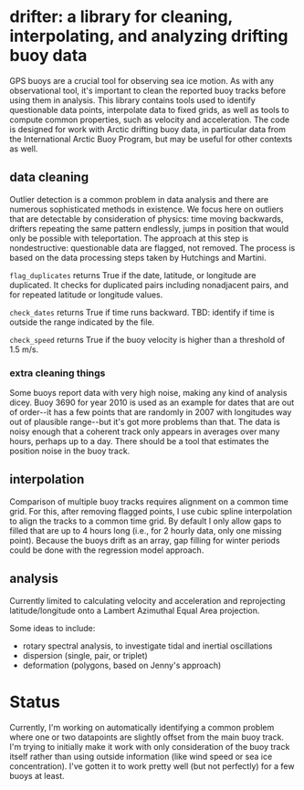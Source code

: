 # drifter: a library for cleaning, interpolating, and analyzing drifting buoy data
GPS buoys are a crucial tool for observing sea ice motion. As with any observational tool, it's important to clean the reported buoy tracks before using them in analysis. This library contains tools used to identify questionable data points, interpolate data to fixed grids, as well as tools to compute common properties, such as velocity and acceleration. The code is designed for work with Arctic drifting buoy data, in particular data from the International Arctic Buoy Program, but may be useful for other contexts as well.

## data cleaning
Outlier detection is a common problem in data analysis and there are numerous sophisticated methods in existence. We focus here on outliers that are detectable by consideration of physics: time moving backwards, drifters repeating the same pattern endlessly, jumps in position that would only be possible with teleportation. The approach at this step is nondestructive: questionable data are flagged, not removed. The process is based on the data processing steps taken by Hutchings and Martini.

`flag_duplicates` returns True if the date, latitude, or longitude are duplicated. It checks for duplicated pairs including nonadjacent pairs, and for repeated latitude or longitude values.

`check_dates` returns True if time runs backward. TBD: identify if time is outside the range indicated by the file.

`check_speed` returns True if the buoy velocity is higher than a threshold of 1.5 m/s.

### extra cleaning things
Some buoys report data with very high noise, making any kind of analysis dicey. Buoy 3690 for year 2010 is used as an example for dates that are out of order--it has a few points that are randomly in 2007 with longitudes way out of plausible range--but it's got more problems than that. The data is noisy enough that a coherent track only appears in averages over many hours, perhaps up to a day. There should be a tool that estimates the position noise in the buoy track.

## interpolation
Comparison of multiple buoy tracks requires alignment on a common time grid. For this, after removing flagged points, I use cubic spline interpolation to align the tracks to a common time grid. By default I only allow gaps to filled that are up to 4 hours long (i.e., for 2 hourly data, only one missing point). Because the buoys drift as an array, gap filling for winter periods could be done with the regression model approach.

## analysis
Currently limited to calculating velocity and acceleration and reprojecting latitude/longitude onto a Lambert Azimuthal Equal Area projection.

Some ideas to include:
- rotary spectral analysis, to investigate tidal and inertial oscillations  
- dispersion (single, pair, or triplet)  
- deformation (polygons, based on Jenny's approach)

# Status
Currently, I'm working on automatically identifying a common problem where one or two datapoints are slightly offset from the main buoy track. I'm trying to initially make it work with only consideration of the buoy track itself rather than using outside information (like wind speed or sea ice concentration). I've gotten it to work pretty well (but not perfectly) for a few buoys at least. 